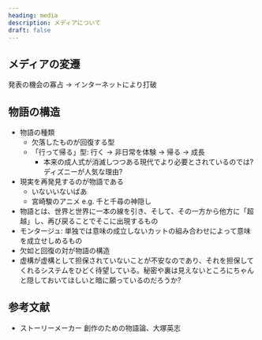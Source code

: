 ```yaml
---
heading: media
description: メディアについて
draft: false
---
```


## メディアの変遷

発表の機会の寡占 → インターネットにより打破

## 物語の構造

- 物語の種類
  - 欠落したものが回復する型
  - 「行って帰る」型: 行く → 非日常を体験 → 帰る → 成長
    - 本来の成人式が消滅しつつある現代でより必要とされているのでは? ディズニーが人気な理由?
- 現実を再発見するのが物語である
  - いないいないばあ
  - 宮崎駿のアニメ e.g. 千と千尋の神隠し
- 物語とは、世界と世界に一本の線を引き、そして、その一方から他方に「超越」し、再び戻ることでそこに出現するもの
- モンタージュ: 単独では意味の成立しないカットの組み合わせによって意味を成立せしめるもの
- 欠如と回復の対が物語の構造
- 虚構が虚構として担保されていないことが不安なのであり、それを担保してくれるシステムをひどく待望している。秘密や裏は見えないところにちゃんと隠しておいてほしいと暗に願っているのだろうか?

## 参考文献

- ストーリーメーカー 創作のための物語論、大塚英志
